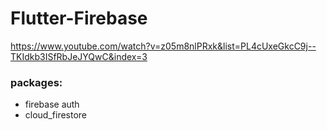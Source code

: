 # Flutter-Firebase
https://www.youtube.com/watch?v=z05m8nlPRxk&list=PL4cUxeGkcC9j--TKIdkb3ISfRbJeJYQwC&index=3
### packages: 
* firebase auth
* cloud_firestore
